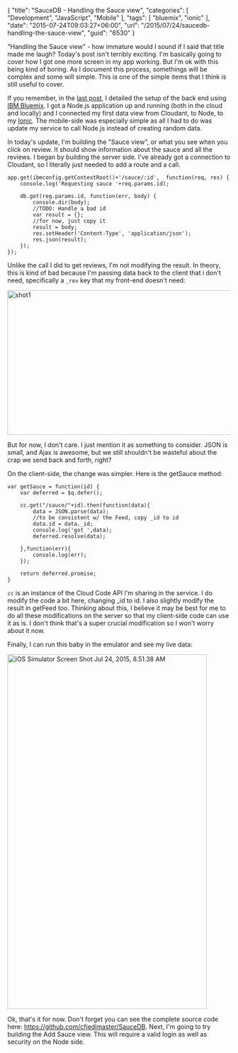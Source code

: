 {
	"title": "SauceDB - Handling the Sauce view",
	"categories": [
		"Development",
		"JavaScript",
		"Mobile"
	],
	"tags": [
		"bluemix",
		"ionic"
	],
	"date": "2015-07-24T09:03:27+06:00",
	"url": "/2015/07/24/saucedb-handling-the-sauce-view",
	"guid": "6530"
}

"Handling the Sauce view" - how immature would I sound if I said that title made me laugh? Today's post isn't terribly exciting. I'm basically going to cover how I got one more screen in my app working. But I'm ok with this being kind of boring. As I document this process, somethings will be complex and some will simple. This is one of the simple items that I think is still useful to cover. 

<!--more-->

If you remember, in the <a href="http://www.raymondcamden.com/2015/07/20/saucedb-building-the-back-end-with-ibm-bluemix">last post</a>, I detailed the setup of the back end using <a href="https://ibm.biz/IBM-Bluemix">IBM Bluemix</a>. I got a Node.js application up and running (both in the cloud and locally) and I connected my first data view from Cloudant, to Node, to my <a href="http://www.ionicframework.com">Ionic</a>. The mobile-side was especially simple as all I had to do was update my service to call Node.js instead of creating random data.

In today's update, I'm building the "Sauce view", or what you see when you click on review. It should show information about the sauce and all the reviews. I began by building the server side. I've already got a connection to Cloudant, so I literally just needed to add a route and a call.

<pre><code class="language-javascript">app.get(ibmconfig.getContextRoot()+'/sauce/:id',  function(req, res) {
	console.log('Requesting sauce '+req.params.id);

	db.get(req.params.id, function(err, body) {
		console.dir(body);
		//TODO: Handle a bad id
		var result = {};
		//for now, just copy it
		result = body;
		res.setHeader('Content-Type', 'application/json');
		res.json(result);		
	});
});</code></pre>

Unlike the call I did to get reviews, I'm not modifying the result. In theory, this is kind of bad because I'm passing data back to the client that i don't need, specifically a <code>_rev</code> key that my front-end doesn't need:

<img src="https://static.raymondcamden.com/images/wp-content/uploads/2015/07/shot19.png" alt="shot1" width="606" height="326" class="aligncenter size-full wp-image-6531" />

But for now, I don't care. I just mention it as something to consider. JSON is small, and Ajax is awesome, but we still shouldn't be wasteful about the crap we send back and forth, right?

On the client-side, the change was simpler. Here is the getSauce method:

<pre><code class="language-javascript">var getSauce = function(id) {
    var deferred = $q.defer();
	
    cc.get("/sauce/"+id).then(function(data){
		data = JSON.parse(data);			
		//to be consistent w/ the Feed, copy _id to id
		data.id = data._id;
		console.log('got ',data);
		deferred.resolve(data);
		
    },function(err){
        console.log(err);
    });
	
    return deferred.promise;
}</code></pre>

<code>cc</code> is an instance of the Cloud Code API I'm sharing in the service. I do modify the code a bit here, changing _id to id. I also slightly modify the result in getFeed too. Thinking about this, I believe it may be best for me to do all these modifications on the server so that my client-side code can use it as is. I don't think that's a super crucial modification so I won't worry about it now.

Finally, I can run this baby in the emulator and see my live data:

<img src="https://static.raymondcamden.com/images/wp-content/uploads/2015/07/iOS-Simulator-Screen-Shot-Jul-24-2015-8.51.38-AM.png" alt="iOS Simulator Screen Shot Jul 24, 2015, 8.51.38 AM" width="450" height="800" class="aligncenter size-full wp-image-6532 imgborder" />

Ok, that's it for now. Don't forget you can see the complete source code here: <a href="https://github.com/cfjedimaster/SauceDB">https://github.com/cfjedimaster/SauceDB</a>. Next, I'm going to try building the Add Sauce view. This will require a valid login as well as security on the Node side.